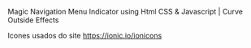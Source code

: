 Magic Navigation Menu Indicator using Html CSS & Javascript | Curve Outside Effects


 Icones usados do site https://ionic.io/ionicons